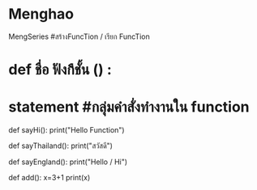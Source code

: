# Menghao
MengSeries
#สร้างFuncTion / เรียก FuncTion

# def ชื่อ ฟังกืชั้น () :
#     statement #กลุ่มคำสั่งทำงานใน function
def sayHi():
    print("Hello Function")

def sayThailand():
    print("สวัสดี")

def sayEngland():
    print("Hello / Hi")

def add():
    x=3+1
    print(x)
